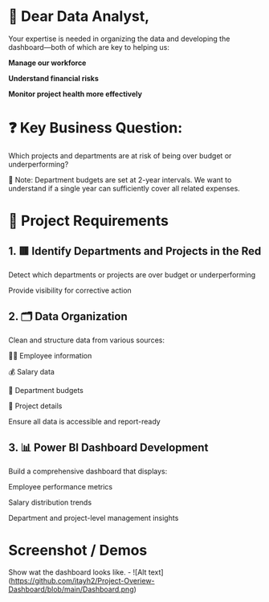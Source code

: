 # 💼 **Dear Data Analyst**,
Your expertise is needed in organizing the data and developing the dashboard—both of which are key to helping us:

**Manage our workforce**

**Understand financial risks**

**Monitor project health more effectively**

# ❓ Key Business Question:
Which projects and departments are at risk of being over budget or underperforming?

📌 Note: Department budgets are set at 2-year intervals. We want to understand if a single year can sufficiently cover all related expenses.

# 🧩 Project Requirements
## 1. 🟥 Identify Departments and Projects in the Red
Detect which departments or projects are over budget or underperforming

Provide visibility for corrective action

## 2. 🗂️ Data Organization
Clean and structure data from various sources:

🧑‍💼 Employee information

💰 Salary data

🏢 Department budgets

📁 Project details

Ensure all data is accessible and report-ready

## 3. 📊 Power BI Dashboard Development
Build a comprehensive dashboard that displays:

Employee performance metrics

Salary distribution trends

Department and project-level management insights

# Screenshot / Demos
Show wat the dashboard looks like. - ![Alt text] (https://github.com/itayh2/Project-Overiew-Dashboard/blob/main/Dashboard.png)
